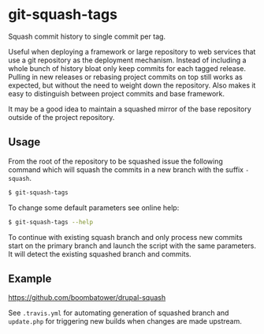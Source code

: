 git-squash-tags
===============
Squash commit history to single commit per tag.

Useful when deploying a framework or large repository to web services that use a git repository as
the deployment mechanism. Instead of including a whole bunch of history bloat only keep commits for
each tagged release. Pulling in new releases or rebasing project commits on top still works as
expected, but without the need to weight down the repository. Also makes it easy to distinguish
between project commits and base framework.

It may be a good idea to maintain a squashed mirror of the base repository outside of the project
repository.

Usage
-----
From the root of the repository to be squashed issue the following command which will squash the
commits in a new branch with the suffix `-squash`.

```sh
$ git-squash-tags
```

To change some default parameters see online help:

```sh
$ git-squash-tags --help
```

To continue with existing squash branch and only process new commits start on the primary branch
and launch the script with the same parameters. It will detect the existing squashed branch and commits.

Example
-------
https://github.com/boombatower/drupal-squash

See `.travis.yml` for automating generation of squashed branch and `update.php` for triggering new
builds when changes are made upstream.
